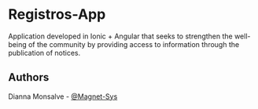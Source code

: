 
# Registros-App

Application developed in Ionic + Angular that seeks to strengthen the well-being of the community by providing access to information through the publication of notices.

## Authors

Dianna Monsalve - [@Magnet-Sys](https://www.github.com/Magnet-Sys) 
